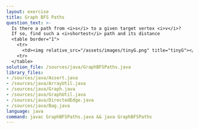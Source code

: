 ```yaml
---
layout: exercise
title: Graph BFS Paths
question_text: >-
  Is there a path from <i>s</i> to a given target vertex <i>v</i>?
  If so, find such a <i>shortest</i> path and its distance
  <table border="1">
    <tr>
      <td><img relative_src="/assets/images/tinyG.png" title="tinyG"></td>
    <tr>
  </table>
solution_file: /sources/java/GraphBFSPaths.java
library_files:
- /sources/java/Assert.java
- /sources/java/ArrayUtil.java
- /sources/java/Graph.java
- /sources/java/GraphUtil.java
- /sources/java/DirectedEdge.java
- /sources/java/Bag.java
language: java
command: javac GraphBFSPaths.java && java GraphBFSPaths
---
```


